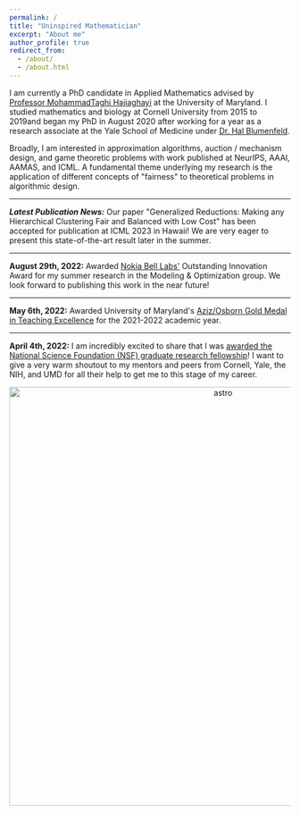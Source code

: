 ```yaml
---
permalink: /
title: "Uninspired Mathematician"
excerpt: "About me"
author_profile: true
redirect_from: 
  - /about/
  - /about.html
---
```


I am currently a PhD candidate in Applied Mathematics advised by [Professor MohammadTaghi Hajiaghayi](http://www.cs.umd.edu/~hajiagha/) at the University of Maryland. I studied mathematics and biology at Cornell University from 2015 to 2019and began my PhD in August 2020 after working for a year as a research associate at the Yale School of Medicine under [Dr. Hal Blumenfeld](https://medicine.yale.edu/profile/hal_blumenfeld/).

Broadly, I am interested in approximation algorithms, auction / mechanism design, and game theoretic problems with work published at NeurIPS, AAAI, AAMAS, and ICML. A fundamental theme underlying my research is the application of different concepts of "fairness" to theoretical problems in algorithmic design.

---

***Latest Publication News:*** Our paper "Generalized Reductions: Making any Hierarchical Clustering Fair and Balanced with Low Cost" has been accepted for publication at ICML 2023 in Hawaii! We are very eager to present this state-of-the-art result later in the summer.

---

**August 29th, 2022:** Awarded [Nokia Bell Labs'](https://www.bell-labs.com/#gref) Outstanding Innovation Award for my summer research in the Modeling & Optimization group. We look forward to publishing this work in the near future!

---

**May 6th, 2022:** Awarded University of Maryland's [Aziz/Osborn Gold Medal in Teaching Excellence](https://www-math.umd.edu/graduate/current-students/graduate-student-awards/80-math/graduate/568-graduate-student-teaching-award.html) for the 2021-2022 academic year. 

---

**April 4th, 2022:** I am incredibly excited to share that I was [awarded the National Science Foundation (NSF) graduate research fellowship](https://cmns.umd.edu/news-events/features/4914)! I want to give a very warm shoutout to my mentors and peers from Cornell, Yale, the NIH, and UMD for all their help to get me to this stage of my career.

<p align="center">
<img src="https://media.giphy.com/media/Rpg08oZ3MzkdOWjm8c/giphy.gif" alt="astro" width="750"/>
</p>
